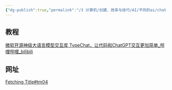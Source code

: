 ```yaml
---
{"dg-publish":true,"permalink":"/3 计算机/创建、效率与技巧/AI/不同的ai/chatgpt/chatgpt typechat模型交互库/","title":"chatgpt typechat模型交互库"}
---
```



## 教程
[微软开源神级大语言模型交互库 TypeChat，让代码和ChatGPT交互更加简单\_哔哩哔哩\_bilibili](https://www.bilibili.com/video/BV1ah4y1c7Mp/?spm_id_from=333.337.search-card.all.click&vd_source=20cb3e7c6ad3d64f0eb2d763ff005080)
## 网址
[Fetching Title#tm04](https://github.com/microsoft/TypeChat)